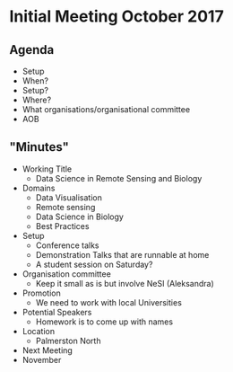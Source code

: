 # Initial Meeting October 2017

## Agenda

* Setup 
* When?
* Setup?
* Where?
* What organisations/organisational committee
* AOB

## "Minutes"

* Working Title
  * Data Science in Remote Sensing and Biology
* Domains
  * Data Visualisation
  * Remote sensing
  * Data Science in Biology
  * Best Practices
* Setup
  * Conference talks
  * Demonstration Talks that are runnable at home
  * A student session on Saturday?
* Organisation committee
  * Keep it small as is but involve NeSI (Aleksandra)
* Promotion
  * We need to work with local Universities
* Potential Speakers
  * Homework is to come up with names
* Location
  * Palmerston North
* Next Meeting
 * November
